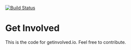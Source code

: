 [![Build Status](https://travis-ci.org/jetaggart/getinvolved.svg)](https://travis-ci.org/jetaggart/getinvolved)

Get Involved
===

This is the code for getinvolved.io. Feel free to contribute.
